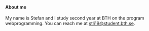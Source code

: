 #### About me

My name is Stefan and i study second year at BTH on the program webprogramming. You can reach me at stli19@student.bth.se.
